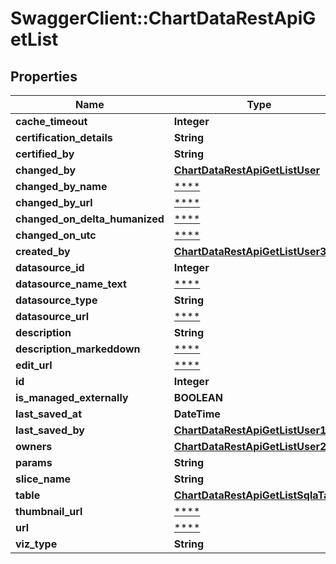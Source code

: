 # SwaggerClient::ChartDataRestApiGetList

## Properties
Name | Type | Description | Notes
------------ | ------------- | ------------- | -------------
**cache_timeout** | **Integer** |  | [optional] 
**certification_details** | **String** |  | [optional] 
**certified_by** | **String** |  | [optional] 
**changed_by** | [**ChartDataRestApiGetListUser**](ChartDataRestApiGetListUser.md) |  | [optional] 
**changed_by_name** | [****](.md) |  | [optional] 
**changed_by_url** | [****](.md) |  | [optional] 
**changed_on_delta_humanized** | [****](.md) |  | [optional] 
**changed_on_utc** | [****](.md) |  | [optional] 
**created_by** | [**ChartDataRestApiGetListUser3**](ChartDataRestApiGetListUser3.md) |  | [optional] 
**datasource_id** | **Integer** |  | [optional] 
**datasource_name_text** | [****](.md) |  | [optional] 
**datasource_type** | **String** |  | [optional] 
**datasource_url** | [****](.md) |  | [optional] 
**description** | **String** |  | [optional] 
**description_markeddown** | [****](.md) |  | [optional] 
**edit_url** | [****](.md) |  | [optional] 
**id** | **Integer** |  | [optional] 
**is_managed_externally** | **BOOLEAN** |  | [optional] 
**last_saved_at** | **DateTime** |  | [optional] 
**last_saved_by** | [**ChartDataRestApiGetListUser1**](ChartDataRestApiGetListUser1.md) |  | [optional] 
**owners** | [**ChartDataRestApiGetListUser2**](ChartDataRestApiGetListUser2.md) |  | [optional] 
**params** | **String** |  | [optional] 
**slice_name** | **String** |  | [optional] 
**table** | [**ChartDataRestApiGetListSqlaTable**](ChartDataRestApiGetListSqlaTable.md) |  | [optional] 
**thumbnail_url** | [****](.md) |  | [optional] 
**url** | [****](.md) |  | [optional] 
**viz_type** | **String** |  | [optional] 

